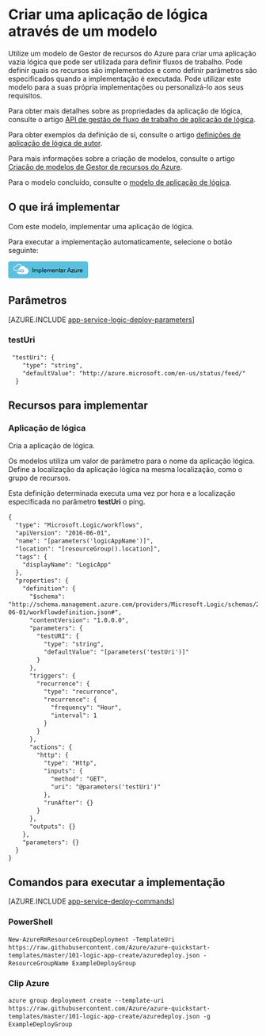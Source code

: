 <properties 
    pageTitle="Criar uma aplicação de lógica de utilização de modelos de Gestor de recursos do Azure na aplicação de serviço de Azure | Microsoft Azure" 
    description="Utilize um modelo de Gestor de recursos do Azure para implementar uma aplicação de lógica vazia para a definição de fluxos de trabalho." 
    services="logic-apps" 
    documentationCenter="" 
    authors="MSFTMan" 
    manager="erikre" 
    editor=""/>

<tags 
    ms.service="logic-apps" 
    ms.workload="integration" 
    ms.tgt_pltfrm="na" 
    ms.devlang="na" 
    ms.topic="article" 
    ms.date="07/25/2016" 
    ms.author="deonhe"/>

# <a name="create-a-logic-app-using-a-template"></a>Criar uma aplicação de lógica através de um modelo

Utilize um modelo de Gestor de recursos do Azure para criar uma aplicação vazia lógica que pode ser utilizada para definir fluxos de trabalho. Pode definir quais os recursos são implementados e como definir parâmetros são especificados quando a implementação é executada. Pode utilizar este modelo para a suas própria implementações ou personalizá-lo aos seus requisitos.

Para obter mais detalhes sobre as propriedades da aplicação de lógica, consulte o artigo [API de gestão de fluxo de trabalho de aplicação de lógica](https://msdn.microsoft.com/library/azure/mt643788.aspx). 

Para obter exemplos da definição de si, consulte o artigo [definições de aplicação de lógica de autor](app-service-logic-author-definitions.md). 

Para mais informações sobre a criação de modelos, consulte o artigo [Criação de modelos de Gestor de recursos do Azure](../resource-group-authoring-templates.md).

Para o modelo concluído, consulte o [modelo de aplicação de lógica](https://github.com/Azure/azure-quickstart-templates/blob/master/101-logic-app-create/azuredeploy.json).

## <a name="what-you-will-deploy"></a>O que irá implementar

Com este modelo, implementar uma aplicação de lógica.

Para executar a implementação automaticamente, selecione o botão seguinte:  

[![Implementar Azure](media/app-service-logic-arm-provision/deploybutton.png)](https://portal.azure.com/#create/Microsoft.Template/uri/https%3A%2F%2Fraw.githubusercontent.com%2FAzure%2Fazure-quickstart-templates%2Fmaster%2F101-logic-app-create%2Fazuredeploy.json)

## <a name="parameters"></a>Parâmetros

[AZURE.INCLUDE [app-service-logic-deploy-parameters](../../includes/app-service-logic-deploy-parameters.md)]

### <a name="testuri"></a>testUri

     "testUri": {
        "type": "string",
        "defaultValue": "http://azure.microsoft.com/en-us/status/feed/"
      }
    
## <a name="resources-to-deploy"></a>Recursos para implementar

### <a name="logic-app"></a>Aplicação de lógica

Cria a aplicação de lógica.

Os modelos utiliza um valor de parâmetro para o nome da aplicação lógica. Define a localização da aplicação lógica na mesma localização, como o grupo de recursos. 

Esta definição determinada executa uma vez por hora e a localização especificada no parâmetro **testUri** o ping. 

    {
      "type": "Microsoft.Logic/workflows",
      "apiVersion": "2016-06-01",
      "name": "[parameters('logicAppName')]",
      "location": "[resourceGroup().location]",
      "tags": {
        "displayName": "LogicApp"
      },
      "properties": {
        "definition": {
          "$schema": "http://schema.management.azure.com/providers/Microsoft.Logic/schemas/2016-06-01/workflowdefinition.json#",
          "contentVersion": "1.0.0.0",
          "parameters": {
            "testURI": {
              "type": "string",
              "defaultValue": "[parameters('testUri')]"
            }
          },
          "triggers": {
            "recurrence": {
              "type": "recurrence",
              "recurrence": {
                "frequency": "Hour",
                "interval": 1
              }
            }
          },
          "actions": {
            "http": {
              "type": "Http",
              "inputs": {
                "method": "GET",
                "uri": "@parameters('testUri')"
              },
              "runAfter": {}
            }
          },
          "outputs": {}
        },
        "parameters": {}
      }
    }


## <a name="commands-to-run-deployment"></a>Comandos para executar a implementação

[AZURE.INCLUDE [app-service-deploy-commands](../../includes/app-service-deploy-commands.md)]

### <a name="powershell"></a>PowerShell

    New-AzureRmResourceGroupDeployment -TemplateUri https://raw.githubusercontent.com/Azure/azure-quickstart-templates/master/101-logic-app-create/azuredeploy.json -ResourceGroupName ExampleDeployGroup

### <a name="azure-cli"></a>Clip Azure

    azure group deployment create --template-uri https://raw.githubusercontent.com/Azure/azure-quickstart-templates/master/101-logic-app-create/azuredeploy.json -g ExampleDeployGroup


 
